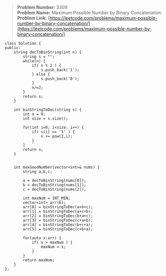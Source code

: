 > **Problem Number:** 3309 <br>
> **Problem Name:** Maximum Possible Number by Binary Concatenation <br>
> **Problem Link:** [https://leetcode.com/problems/maximum-possible-number-by-binary-concatenation/](https://leetcode.com/problems/maximum-possible-number-by-binary-concatenation/) <br>

    class Solution {
    public:
        string decToBinString(int n) {
            string s = "";
            while(n) {
                if( n % 2 ) {
                    s.push_back('1');
                } else {
                    s.push_back('0');
                }
                n/=2;
            }
            return s;
        }

        int binStringToDec(string s) {
            int n = 0;
            int size = s.size();

            for(int i=0; i<size; i++) {
                if( s[i] == '1' ) {
                    n += pow(2,i);
                }
            }
            return n;
        }


        int maxGoodNumber(vector<int>& nums) {
            string a,b,c;

            a = decToBinString(nums[0]);
            b = decToBinString(nums[1]);
            c = decToBinString(nums[2]);

            int maxNum = INT_MIN;
            vector<int> arr(6);
            arr[0] = binStringToDec(a+b+c);
            arr[1] = binStringToDec(a+c+b);
            arr[2] = binStringToDec(b+a+c);
            arr[3] = binStringToDec(c+a+b);
            arr[4] = binStringToDec(b+c+a);
            arr[5] = binStringToDec(c+b+a);

            for(auto x:arr) {
                if( x > maxNum ) {
                    maxNum = x;
                }
            }
            return maxNum;
        }
    };